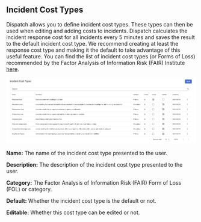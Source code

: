 ## Incident Cost Types

Dispatch allows you to define incident cost types. These types can then be used when editing and adding costs to incidents. Dispatch calculates the incident response cost for all incidents every 5 minutes and saves the result to the default incident cost type. We recommend creating at least the response cost type and making it the default to take advantage of this useful feature. You can find the list of incident cost types (or Forms of Loss) recommended by the Factor Analysis of Information Risk (FAIR) Institute [here](https://www.fairinstitute.org/blog/a-crash-course-on-capturing-loss-magnitude-with-the-fair-model).

![](../../../.gitbook/assets/admin-ui-incident-cost-types.png)

**Name:** The name of the incident cost type presented to the user.

**Description:** The description of the incident cost type presented to the user.

**Category:** The Factor Analysis of Information Risk (FAIR) Form of Loss (FOL) or category.

**Default:** Whether the incident cost type is the default or not.

**Editable:** Whether this cost type can be edited or not.
